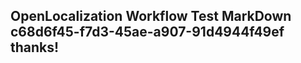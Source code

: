 <properties
ms.topic="hero-topic"
ms.test1="hero-topic"
ms.test2="test"/>

## OpenLocalization Workflow Test MarkDown c68d6f45-f7d3-45ae-a907-91d4944f49ef thanks!
